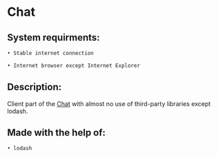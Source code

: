 # Chat

## System requirments:

```sh
• Stable internet connection

• Internet browser except Internet Explorer
```

## Description:
Client part of the [Chat](https://chat-example-2.vercel.app/) with almost no use of third-party libraries except lodash.

## Made with the help of:

```sh
• lodash
```
